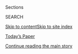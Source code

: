 <div id="app">

<div>

<div class="NYTAppHideMasthead css-zz1s19 e1suatyy0">

<div class="section css-ui9rw0 e1suatyy2">

<div class="css-11hrj97 er09x8g0">

<div class="css-6n7j50">

</div>

<span class="css-1dv1kvn">Sections</span>

<div class="css-10488qs">

<span class="css-1dv1kvn">SEARCH</span>

</div>

[Skip to content](#site-content)[Skip to site
index](#site-index)

</div>

<div class="css-10698na e1huz5gh0">

</div>

</div>

<div id="masthead-bar-one" class="section hasLinks css-15hmgas e1csuq9d3">

<div class="css-uqyvli e1csuq9d0">

</div>

<div class="css-1uqjmks e1csuq9d1">

</div>

<div class="css-9e9ivx">

[](https://myaccount.nytimes3xbfgragh.onion/auth/login?response_type=cookie&client_id=vi)

</div>

<div class="css-1bvtpon e1csuq9d2">

[Today’s Paper](https://www.nytimes3xbfgragh.onion/section/todayspaper)

</div>

</div>

</div>

</div>

<div data-aria-hidden="false">

<div id="site-content" data-role="main">

<div class="css-1ffjgkm">

</div>

<div id="top-wrapper" class="css-15p45cc eaca97t0" type="top">

<div id="top-slug" class="css-19x0jxb eaca97t1" hidden="">

Advertisement

</div>

[Continue reading the main
story](#after-top)

<div class="ad top-wrapper" style="text-align:center;height:100%;display:block;min-height:90px">

<div id="top" class="place-ad" data-position="top" data-size-key="top">

</div>

</div>

<div id="after-top">

</div>

</div>

<div id="collection-120317-issue" class="section css-15h4p1b e9abtgs0">

<div class="css-1j21atc e1svk9qx1">

<div class="css-fmiefx e1svk9qx2">

<div class="css-1hk7r2m eu54l5x0">

<div id="sponsor-wrapper" class="css-7a1pgi eaca97t0" type="sponsor" hidden="">

<div id="sponsor-slug" class="css-1l4mleb eaca97t1" hidden="">

Supported by

</div>

[Continue reading the main
story](#after-sponsor)

<div id="sponsor" class="ad sponsor-wrapper" style="text-align:left;height:100%;display:block">

</div>

<div id="after-sponsor">

</div>

</div>

</div>

### <span class="css-15smmd5 ezz4tcd1">[Magazine](/section/magazine)</span>

</div>

<div class="css-nfcc9b e1svk9qx3">

<div class="css-vl9dhg e1svk9qx5">

<div class="css-1nrhkj6 e1svk9qx6">

# 12.03.17 Issue

<div class="follow-button-placeholder" data-collection-id="">

</div>

</div>

</div>

</div>

</div>

<div class="css-4svvz1 ekkqrpp0">

<div id="collection-highlights-container" class="section css-18l1u7x e46isfb1">

<div class="template-1 css-gfgt40 ekkqrpp1">

## Highlights

1.  ![<span class="css-13wzayb e1oaj3zl2"><span class="css-1dv1kvn">Credit</span>Christopher
    Griffith for The New York
    Times</span>](https://static01.graylady3jvrrxbe.onion/images/2017/12/03/magazine/03mag-hannity-triptych/03mag-hannity-triptych-jumbo.jpg)
    
    <div class="css-gjijuv">
    
    ### Feature
    
    ## [How Far Will Sean Hannity Go?](/2017/11/28/magazine/how-far-will-sean-hannity-go.html)
    
    The Fox News host is willing to defend Trump at all costs — and is
    reaching more than 13 million people a
    day.
    
    <span class="css-1oaezp0"></span><span class="css-1q6w006 e4e4i5l3"></span><span class="css-9voj2j">By
    <span class="css-1baulvz last-byline" itemprop="name">Matthew
    Shaer</span></span>
    
    </div>

2.  ![<span class="css-1samh1w e1oaj3zl2"><span class="css-1dv1kvn">Credit</span>Moises
    Saman/Magnum, for The New York
    Times</span>](https://static01.graylady3jvrrxbe.onion/images/2017/12/03/magazine/03elsalvador1/03mag-03-elsalvador-t_CA1-videoLarge.jpg)
    
    <div class="css-10wtrbd">
    
    ### Feature
    
    ## [‘They Will Have to Answer to Us’](/2017/11/29/magazine/el-salvador-police-battle-gangs.html)
    
    El Salvador’s gangs try to negotiate a way out of their bloody
    stalemate with the
    police.
    
    <span class="css-1oaezp0"></span><span class="css-1q6w006 e4e4i5l3"></span><span class="css-9voj2j">By
    <span class="css-1baulvz last-byline" itemprop="name">Azam
    Ahmed</span></span>
    
    </div>

3.  ![<span class="css-1samh1w e1oaj3zl2"><span class="css-1dv1kvn">Credit</span>Ryan
    Pfluger for The New York Times. Stylist: Sarah
    Slutsky.</span>](https://static01.graylady3jvrrxbe.onion/images/2017/12/03/magazine/03mag-brosnahan1/03mag-brosnahan1-videoLarge-v2.jpg)
    
    <div class="css-10wtrbd">
    
    ### Feature
    
    ## [Rachel Brosnahan’s Comic Timing](/2017/11/28/magazine/rachel-brosnahans-comic-timing.html)
    
    Her star turn in ‘The Marvelous Mrs. Maisel’ — the first major
    comedic role in her career — comes at a moment when it’s crucial to
    reclaim women’s place in stand-up
    history.
    
    <span class="css-1oaezp0"></span><span class="css-1q6w006 e4e4i5l3"></span><span class="css-9voj2j">By
    <span class="css-1baulvz last-byline" itemprop="name">Rachel
    Syme</span></span>
    
    </div>

4.  ![<span class="css-1samh1w e1oaj3zl2"><span class="css-1dv1kvn">Credit</span>Photo
    illustration by Derek
    Brahney</span>](https://static01.graylady3jvrrxbe.onion/images/2017/12/03/magazine/03firstwords/03mag-03firstwords-t_CA0-videoLarge.jpg)
    
    <div class="css-10wtrbd">
    
    ### First Words
    
    ## [What If Our Current State of Affairs Is Actually ‘Normal’?](/2017/11/28/magazine/what-if-our-current-state-of-affairs-is-actually-normal.html)
    
    We are constantly reminded that the Trump presidency is an
    aberration. But perhaps it‘s merely revealing the natural order of
    things.
    
    <span class="css-1oaezp0"></span><span class="css-1q6w006 e4e4i5l3"></span><span class="css-9voj2j">By
    <span class="css-1baulvz last-byline" itemprop="name">Nitsuh
    Abebe</span></span>
    
    </div>

</div>

<div class="css-1xdhyk6 e46isfb0">

<div class="css-zk12ih ef6si7p0">

1.  ### On Medicine
    
    ![<span class="css-2s0ord e1oaj3zl2"><span class="css-1dv1kvn">Credit</span>Photo
    illustration by Cristiana
    Couceiro</span>](https://static01.graylady3jvrrxbe.onion/images/2017/12/03/magazine/03onmedicine1-copy/03mag-03onmedicine-t_CA0-videoLarge.jpg)
    
    <div class="css-10wtrbd">
    
    ## [A Failure to Heal](/2017/11/28/magazine/a-failure-to-heal.html)
    
    When a clinical trial falters, doctors find themselves sifting
    through the
    rubble.
    
    <span class="css-me3p27"></span><span class="css-1q6w006 e4e4i5l3"></span><span class="css-9voj2j">By
    <span class="css-1baulvz last-byline" itemprop="name">Siddhartha
    Mukherjee</span></span>
    
    </div>

2.  ### Letter of Recommendation
    
    ![<span class="css-2s0ord e1oaj3zl2"><span class="css-1dv1kvn">Credit</span>Illustration
    by John
    Gall</span>](https://static01.graylady3jvrrxbe.onion/images/2017/12/03/magazine/03mag-lor/03mag-03-lor-t_CA0-videoLarge.jpg)
    
    <div class="css-10wtrbd">
    
    ## [Letter of Recommendation: Saturn](/2017/11/30/magazine/letter-of-recommendation-saturn.html)
    
    The climate is cold as hell, but, oh, those
    rings.
    
    <span class="css-me3p27"></span><span class="css-1q6w006 e4e4i5l3"></span><span class="css-9voj2j">By
    <span class="css-1baulvz last-byline" itemprop="name">Marta
    Bausells</span></span>
    
    </div>

3.  ### Eat
    
    ![<span class="css-2s0ord e1oaj3zl2"><span class="css-1dv1kvn">Credit</span>Gentl
    and Hyers for The New York
    Times</span>](https://static01.graylady3jvrrxbe.onion/images/2017/12/03/magazine/03mag-eat2-promo/03eat2-videoLarge.jpg)
    
    <div class="css-10wtrbd">
    
    ## [Set Your Ice Cream Cake on Fire](/2017/12/01/magazine/ice-cream-cake-baked-alaska-meringue-pistachio-cake-lemon-semifreddo.html)
    
    You may find pleasure in the elegant details of the pistachio cake,
    lemon semifreddo and Italian meringue in this baked alaska, or just
    in torching
    it.
    
    <span class="css-me3p27"></span><span class="css-1q6w006 e4e4i5l3"></span><span class="css-9voj2j">By
    <span class="css-1baulvz last-byline" itemprop="name">Gabrielle
    Hamilton</span></span>
    
    </div>

4.  ### Talk
    
    ![<span class="css-2s0ord e1oaj3zl2"><span class="css-1dv1kvn">Credit</span>Eva
    O’Leary for The New York
    Times</span>](https://static01.graylady3jvrrxbe.onion/images/2017/12/03/magazine/03mag-talk-promo/03mag-talk-promo-videoLarge.jpg)
    
    <div class="css-10wtrbd">
    
    ## [Cornel West Doesn’t Want to Be a Neoliberal Darling](/2017/11/29/magazine/cornel-west-doesnt-want-to-be-a-neoliberal-darling.html)
    
    The Harvard professor on his criticisms of Barack Obama, the
    importance of free speech and what Ta-Nehisi Coates gets
    wrong.
    
    <span class="css-me3p27"></span><span class="css-1q6w006 e4e4i5l3"></span><span class="css-9voj2j">Interview
    by <span class="css-1baulvz last-byline" itemprop="name">Audie
    Cornish</span></span>
    
    </div>

5.  ### Diagnosis
    
    ![<span class="css-2s0ord e1oaj3zl2"><span class="css-1dv1kvn">Credit</span>Illustration
    by Andreas
    Samuelsson</span>](https://static01.graylady3jvrrxbe.onion/images/2017/12/03/magazine/03mag-diagnosis1/03mag-diagnosis1-videoLarge.jpg)
    
    <div class="css-10wtrbd">
    
    ## [It Started as Sinus Headaches — But Things Got Deadly.](/2017/11/30/magazine/it-started-as-sinus-headaches-but-things-got-deadly.html)
    
    A healthy, young girl gets sicker and sicker, while doctors race to
    figure out what’s ailing
    her.
    
    <span class="css-me3p27"></span><span class="css-1q6w006 e4e4i5l3"></span><span class="css-9voj2j">By
    <span class="css-1baulvz last-byline" itemprop="name">Lisa Sanders,
    M.D.</span></span>
    
    </div>

</div>

</div>

<div class="css-1xdhyk6 e46isfb0">

<div class="css-zk12ih ef6si7p0">

1.  ### The Ethicist
    
    ![<span class="css-2s0ord e1oaj3zl2"><span class="css-1dv1kvn">Credit</span>Illustration
    by Tomi
    Um</span>](https://static01.graylady3jvrrxbe.onion/images/2017/12/03/magazine/03mag-ethicist/03mag-ethicist-videoLarge.jpg)
    
    <div class="css-10wtrbd">
    
    ## [Should I Keep Working for a Raging Bigot?](/2017/11/29/magazine/should-i-keep-working-for-a-raging-bigot.html)
    
    The magazine’s Ethicist columnist on working for an employer with
    offensive views and dealing with a boyfriend’s restrictions on
    contacting an
    ex.
    
    <span class="css-me3p27"></span><span class="css-1q6w006 e4e4i5l3"></span><span class="css-9voj2j">By
    <span class="css-1baulvz last-byline" itemprop="name">Kwame Anthony
    Appiah</span></span>
    
    </div>

2.  ### New Sentences
    
    ![<span class="css-2s0ord e1oaj3zl2"><span class="css-1dv1kvn">Credit</span></span>](https://static01.graylady3jvrrxbe.onion/images/2017/12/03/magazine/03mag-newsentences1/03mag-newsentences1-videoLarge-v2.jpg)
    
    <div class="css-10wtrbd">
    
    ## [New Sentences: From Paul Yoon’s ‘The Mountain’](/2017/12/01/magazine/new-sentences-from-paul-yoons-the-mountain.html)
    
    We communicate all sorts of emotions in the ways we move. But what
    words can we use to describe
    that?
    
    <span class="css-me3p27"></span><span class="css-1q6w006 e4e4i5l3"></span><span class="css-9voj2j">By
    <span class="css-1baulvz last-byline" itemprop="name">Sam
    Anderson</span></span>
    
    </div>

3.  ### Poem
    
    ![<span class="css-2s0ord e1oaj3zl2"><span class="css-1dv1kvn">Credit</span></span>](https://static01.graylady3jvrrxbe.onion/images/2017/12/03/magazine/03mag-poem/03mag-poem-videoLarge.jpg)
    
    <div class="css-10wtrbd">
    
    ## [Poem: To Make Myself Happy in the Face of Error](/2017/12/01/magazine/poem-to-make-myself-happy-in-the-face-of-error.html)
    
    Selected by Terrance
    Hayes.
    
    <span class="css-me3p27"></span><span class="css-1q6w006 e4e4i5l3"></span><span class="css-9voj2j">By
    <span class="css-1baulvz last-byline" itemprop="name">Eleni
    Sikelianos</span></span>
    
    </div>

4.  ### Judge John Hodgman
    
    ![<span class="css-2s0ord e1oaj3zl2"><span class="css-1dv1kvn">Credit</span>Illustration
    by Kyle
    Hilton</span>](https://static01.graylady3jvrrxbe.onion/images/2017/12/03/magazine/03mag-hodgman/03mag-hodgman-videoLarge.jpg)
    
    <div class="css-10wtrbd">
    
    ## [Judge John Hodgman on Public Displays of Juggling](/2017/12/01/magazine/judge-john-hodgman-on-public-displays-of-juggling.html)
    
    Street performers need love,
    too.
    
    <span class="css-me3p27"></span><span class="css-1q6w006 e4e4i5l3"></span><span class="css-9voj2j">By
    <span class="css-1baulvz last-byline" itemprop="name">John
    Hodgman</span></span>
    
    </div>

5.  ### Tip
    
    ![<span class="css-2s0ord e1oaj3zl2"><span class="css-1dv1kvn">Credit</span>Illustration
    by
    Radio</span>](https://static01.graylady3jvrrxbe.onion/images/2017/12/03/magazine/03mag-tip/03mag-03-tip-t_CA0-videoLarge.jpg)
    
    <div class="css-10wtrbd">
    
    ## [How to Climb a Coconut Tree](/2017/12/01/magazine/how-to-climb-a-coconut-tree.html)
    
    Go barefoot. Loop a rope around the feet to keep legs from wrapping
    around the
    trunk.
    
    <span class="css-me3p27"></span><span class="css-1q6w006 e4e4i5l3"></span><span class="css-9voj2j">By
    <span class="css-1baulvz last-byline" itemprop="name">Malia
    Wollan</span></span>
    
    </div>

</div>

</div>

</div>

<div id="mid1-wrapper" class="css-1mn4oms eaca97t0" type="rank">

<div id="mid1-slug" class="css-1tag3rd eaca97t1">

Advertisement

</div>

[Continue reading the main
story](#after-mid1)

<div id="mid1" class="ad mid1-wrapper" style="text-align:center;height:100%;display:block">

</div>

<div id="after-mid1">

</div>

</div>

</div>

</div>

</div>

## Site Index

<div>

</div>

## Site Information Navigation

  - [© <span>2020</span> <span>The New York Times
    Company</span>](https://help.nytimes3xbfgragh.onion/hc/en-us/articles/115014792127-Copyright-notice)

<!-- end list -->

  - [NYTCo](https://www.nytco.com/)
  - [Contact
    Us](https://help.nytimes3xbfgragh.onion/hc/en-us/articles/115015385887-Contact-Us)
  - [Work with us](https://www.nytco.com/careers/)
  - [Advertise](https://nytmediakit.com/)
  - [T Brand Studio](http://www.tbrandstudio.com/)
  - [Your Ad
    Choices](https://www.nytimes3xbfgragh.onion/privacy/cookie-policy#how-do-i-manage-trackers)
  - [Privacy](https://www.nytimes3xbfgragh.onion/privacy)
  - [Terms of
    Service](https://help.nytimes3xbfgragh.onion/hc/en-us/articles/115014893428-Terms-of-service)
  - [Terms of
    Sale](https://help.nytimes3xbfgragh.onion/hc/en-us/articles/115014893968-Terms-of-sale)
  - [Site
    Map](https://spiderbites.nytimes3xbfgragh.onion)
  - [Help](https://help.nytimes3xbfgragh.onion/hc/en-us)
  - [Subscriptions](https://www.nytimes3xbfgragh.onion/subscription?campaignId=37WXW)

</div>

</div>

